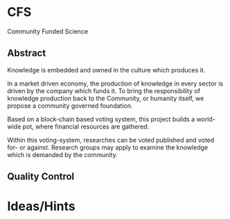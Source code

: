 # CFS
Community Funded Science

## Abstract
Knowledge is embedded and owned in the culture which produces it.

In a market driven economy, the production of knowledge in every sector is driven by the company which funds it.
To bring the responsibility of knowledge production back to the Community, or humanity itself, we propose a community governed foundation.

Based on a block-chain based voting system, this project builds a world-wide pot, where financial resources are gathered.

Within this voting-system, researches can be voted published and voted for- or against. Research groups may apply to examine the knowledge which is demanded by the community.

## Quality Control

# Ideas/Hints

